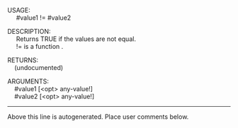 USAGE:  
&nbsp;&nbsp;&nbsp;&nbsp;&nbsp;#value1&nbsp;!=&nbsp;#value2  
  
DESCRIPTION:  
&nbsp;&nbsp;&nbsp;&nbsp;&nbsp;Returns&nbsp;TRUE&nbsp;if&nbsp;the&nbsp;values&nbsp;are&nbsp;not&nbsp;equal.  
&nbsp;&nbsp;&nbsp;&nbsp;&nbsp;!=&nbsp;is&nbsp;a&nbsp;function&nbsp;.  
  
RETURNS:  
&nbsp;&nbsp;&nbsp;&nbsp;(undocumented)  
  
ARGUMENTS:  
&nbsp;&nbsp;&nbsp;&nbsp;#value1&nbsp;[&lt;opt&gt;&nbsp;any-value!]  
&nbsp;&nbsp;&nbsp;&nbsp;#value2&nbsp;[&lt;opt&gt;&nbsp;any-value!]  
___
Above this line is autogenerated. Place user comments below.